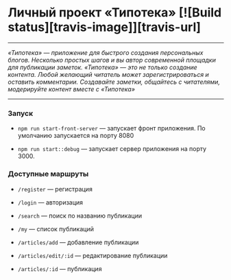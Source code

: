 # Личный проект «Типотека» [![Build status][travis-image]][travis-url]

---

_«Типотека» — приложение для быстрого создания персональных блогов. Несколько простых шагов и вы автор современной площадки для публикации заметок. «Типотека» — это не только создание контента. Любой желающий читатель может зарегистрироваться и оставить комментарии. Создавайте заметки, общайтесь с читателями, модерируйте контент вместе с «Типотека»_

---

### Запуск

- `npm run start-front-server` — запускает фронт приложения. По умолчанию запускается на порту 8080

- `npm run start::debug` — запускает сервер приложения на порту 3000.

### Доступные маршруты

- `/register` — регистрация

- `/login` — авторизация

- `/search` — поиск по названию публикации

- `/my` — список публикаций

- `/articles/add` — добавление публикации

- `/articles/edit/:id` — редактирование публикации

- `/articles/:id` — публикация
